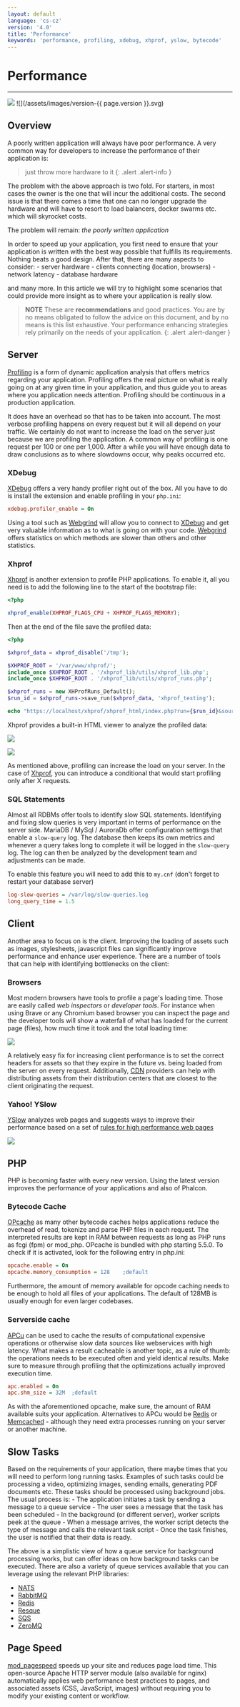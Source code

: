 ```yaml
---
layout: default
language: 'cs-cz'
version: '4.0'
title: 'Performance'
keywords: 'performance, profiling, xdebug, xhprof, yslow, bytecode'
---
```


# Performance

* * *

![](/assets/images/document-status-stable-success.svg) ![](/assets/images/version-{{ page.version }}.svg)

## Overview

A poorly written application will always have poor performance. A very common way for developers to increase the performance of their application is:

> just throw more hardware to it
{: .alert .alert-info }

The problem with the above approach is two fold. For starters, in most cases the owner is the one that will incur the additional costs. The second issue is that there comes a time that one can no longer upgrade the hardware and will have to resort to load balancers, docker swarms etc. which will skyrocket costs.

The problem will remain: *the poorly written application*

In order to speed up your application, you first need to ensure that your application is written with the best way possible that fulfills its requirements. Nothing beats a good design. After that, there are many aspects to consider: - server hardware - clients connecting (location, browsers) - network latency - database hardware

and many more. In this article we will try to highlight some scenarios that could provide more insight as to where your application is really slow.

> **NOTE** These are **recommendations** and good practices. You are by no means obligated to follow the advice on this document, and by no means is this list exhaustive. Your performance enhancing strategies rely primarily on the needs of your application.
{: .alert .alert-danger }

## Server

[Profiling](https://en.wikipedia.org/wiki/Profiling_(computer_programming)) is a form of dynamic application analysis that offers metrics regarding your application. Profiling offers the real picture on what is really going on at any given time in your application, and thus guide you to areas where you application needs attention. Profiling should be continuous in a production application.

It does have an overhead so that has to be taken into account. The most verbose profiling happens on every request but it will all depend on your traffic. We certainly do not want to increase the load on the server just because we are profiling the application. A common way of profiling is one request per 100 or one per 1,000. After a while you will have enough data to draw conclusions as to where slowdowns occur, why peaks occurred etc.

### XDebug

[XDebug](https://xdebug.org/docs) offers a very handy profiler right out of the box. All you have to do is install the extension and enable profiling in your `php.ini`:

```ini
xdebug.profiler_enable = On
```

Using a tool such as [Webgrind](https://github.com/jokkedk/webgrind) will allow you to connect to [XDebug](https://xdebug.org/docs) and get very valuable information as to what is going on with your code. [Webgrind](https://github.com/jokkedk/webgrind) offers statistics on which methods are slower than others and other statistics.

### Xhprof

[Xhprof](https://github.com/facebook/xhprof) is another extension to profile PHP applications. To enable it, all you need is to add the following line to the start of the bootstrap file:

```php
<?php

xhprof_enable(XHPROF_FLAGS_CPU + XHPROF_FLAGS_MEMORY);
```

Then at the end of the file save the profiled data:

```php
<?php

$xhprof_data = xhprof_disable('/tmp');

$XHPROF_ROOT = '/var/www/xhprof/';
include_once $XHPROF_ROOT . '/xhprof_lib/utils/xhprof_lib.php';
include_once $XHPROF_ROOT . '/xhprof_lib/utils/xhprof_runs.php';

$xhprof_runs = new XHProfRuns_Default();
$run_id = $xhprof_runs->save_run($xhprof_data, 'xhprof_testing');

echo "https://localhost/xhprof/xhprof_html/index.php?run={$run_id}&source=xhprof_testing\n";
```

Xhprof provides a built-in HTML viewer to analyze the profiled data:

![](/assets/images/content/performance-xhprof-2.jpg)

![](/assets/images/content/performance-xhprof-1.jpg)

As mentioned above, profiling can increase the load on your server. In the case of [Xhprof](https://github.com/facebook/xhprof), you can introduce a conditional that would start profiling only after X requests.

### SQL Statements

Almost all RDBMs offer tools to identify slow SQL statements. Identifying and fixing slow queries is very important in terms of performance on the server side. MariaDB / MySql / AuroraDb offer configuration settings that enable a `slow-query` log. The database then keeps its own metrics and whenever a query takes long to complete it will be logged in the `slow-query` log. The log can then be analyzed by the development team and adjustments can be made.

To enable this feature you will need to add this to `my.cnf` (don't forget to restart your database server)

```ini
log-slow-queries = /var/log/slow-queries.log
long_query_time = 1.5
```

## Client

Another area to focus on is the client. Improving the loading of assets such as images, stylesheets, javascript files can significantly improve performance and enhance user experience. There are a number of tools that can help with identifying bottlenecks on the client:

### Browsers

Most modern browsers have tools to profile a page's loading time. Those are easily called *web inspectors* or *developer tools*. For instance when using Brave or any Chromium based browser you can inspect the page and the developer tools will show a waterfall of what has loaded for the current page (files), how much time it took and the total loading time:

![](/assets/images/content/performance-chrome-1.jpg)

A relatively easy fix for increasing client performance is to set the correct headers for assets so that they expire in the future vs. being loaded from the server on every request. Additionally, [CDN](https://en.wikipedia.org/wiki/Content_delivery_network) providers can help with distributing assets from their distribution centers that are closest to the client originating the request.

### Yahoo! YSlow

[YSlow](https://developer.yahoo.com/yslow) analyzes web pages and suggests ways to improve their performance based on a set of [rules for high performance web pages](https://developer.yahoo.com/performance/rules.html)

![](/assets/images/content/performance-yslow-1.jpg)

## PHP

PHP is becoming faster with every new version. Using the latest version improves the performance of your applications and also of Phalcon.

### Bytecode Cache

[OPcache](https://php.net/manual/en/book.opcache.php) as many other bytecode caches helps applications reduce the overhead of read, tokenize and parse PHP files in each request. The interpreted results are kept in RAM between requests as long as PHP runs as fcgi (fpm) or mod_php. OPcache is bundled with php starting 5.5.0. To check if it is activated, look for the following entry in php.ini:

```ini
opcache.enable = On
opcache.memory_consumption = 128    ;default
```

Furthermore, the amount of memory available for opcode caching needs to be enough to hold all files of your applications. The default of 128MB is usually enough for even larger codebases.

### Serverside cache

[APCu](https://php.net/manual/en/book.apcu.php) can be used to cache the results of computational expensive operations or otherwise slow data sources like webservices with high latency. What makes a result cacheable is another topic, as a rule of thumb: the operations needs to be executed often and yield identical results. Make sure to measure through profiling that the optimizations actually improved execution time.

```ini
apc.enabled = On
apc.shm_size = 32M  ;default
```

As with the aforementioned opcache, make sure, the amount of RAM available suits your application. Alternatives to APCu would be [Redis](https://redis.io/) or [Memcached](https://memcached.org/) - although they need extra processes running on your server or another machine.

## Slow Tasks

Based on the requirements of your application, there maybe times that you will need to perform long running tasks. Examples of such tasks could be processing a video, optimizing images, sending emails, generating PDF documents etc. These tasks should be processed using background jobs. The usual process is: - The application initiates a task by sending a message to a queue service - The user sees a message that the task has been scheduled - In the background (or different server), worker scripts peek at the queue - When a message arrives, the worker script detects the type of message and calls the relevant task script - Once the task finishes, the user is notified that their data is ready.

The above is a simplistic view of how a queue service for background processing works, but can offer ideas on how background tasks can be executed. There are also a variety of queue services available that you can leverage using the relevant PHP libraries:

* [NATS](https://nats.io)
* [RabbitMQ](https://www.rabbitmq.com/)
* [Redis](https://redis.io/)
* [Resque](https://github.com/chrisboulton/php-resque)
* [SQS](https://aws.amazon.com/sqs/)
* [ZeroMQ](https://www.zeromq.org/)

## Page Speed

[mod_pagespeed](https://www.modpagespeed.com/) speeds up your site and reduces page load time. This open-source Apache HTTP server module (also available for nginx) automatically applies web performance best practices to pages, and associated assets (CSS, JavaScript, images) without requiring you to modify your existing content or workflow.